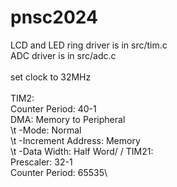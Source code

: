 # pnsc2024

LCD and LED ring driver is in src/tim.c\
ADC driver is in src/adc.c\
\
set clock to 32MHz\
\
TIM2:\
Counter Period: 40-1\
DMA: Memory to Peripheral\
\t    -Mode: Normal\
\t    -Increment Address: Memory\
\t    -Data Width: Half Word/
/
TIM21:\
Prescaler: 32-1\
Counter Period: 65535\
